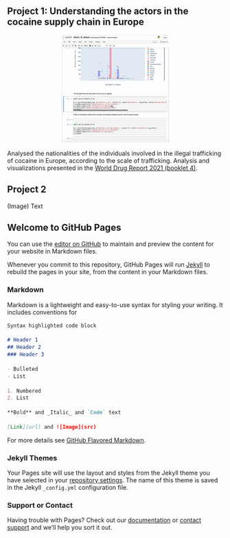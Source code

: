 ## Project 1: Understanding the actors in the cocaine supply chain in Europe
<center>
  <img src="actors_analysis.gif" width="250" height="250"/>
</center>


Analysed the nationalities of the individuals involved in the illegal trafficking of cocaine in Europe, according to the scale of trafficking. Analysis and visualizations presented in the [World Drug Report 2021 (booklet 4)](https://www.unodc.org/unodc/en/data-and-analysis/wdr-2021_booklet-4.html). 


## Project 2
(Image)
Text




## Welcome to GitHub Pages

You can use the [editor on GitHub](https://github.com/alanarroyo/Portfolio/edit/gh-pages/index.md) to maintain and preview the content for your website in Markdown files.

Whenever you commit to this repository, GitHub Pages will run [Jekyll](https://jekyllrb.com/) to rebuild the pages in your site, from the content in your Markdown files.

### Markdown

Markdown is a lightweight and easy-to-use syntax for styling your writing. It includes conventions for

```markdown
Syntax highlighted code block

# Header 1
## Header 2
### Header 3

- Bulleted
- List

1. Numbered
2. List

**Bold** and _Italic_ and `Code` text

[Link](url) and ![Image](src)
```

For more details see [GitHub Flavored Markdown](https://guides.github.com/features/mastering-markdown/).

### Jekyll Themes

Your Pages site will use the layout and styles from the Jekyll theme you have selected in your [repository settings](https://github.com/alanarroyo/Portfolio/settings/pages). The name of this theme is saved in the Jekyll `_config.yml` configuration file.

### Support or Contact

Having trouble with Pages? Check out our [documentation](https://docs.github.com/categories/github-pages-basics/) or [contact support](https://support.github.com/contact) and we’ll help you sort it out.
